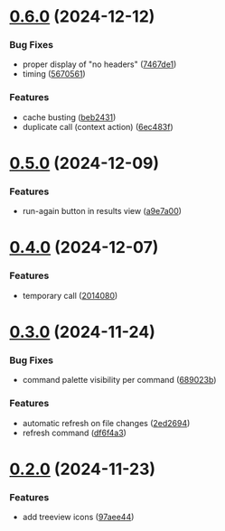 # [0.6.0](https://github.com/crowbait/restless-vscode/compare/v0.5.0...v0.6.0) (2024-12-12)


### Bug Fixes

* proper display of "no headers" ([7467de1](https://github.com/crowbait/restless-vscode/commit/7467de1d1fb3b7c1b44c1e1ca3288dd71c975847))
* timing ([5670561](https://github.com/crowbait/restless-vscode/commit/56705610d713fda2a79b8760880b8e5108529431))


### Features

* cache busting ([beb2431](https://github.com/crowbait/restless-vscode/commit/beb24319d2d67e7dc994284da01e438429a6f12b))
* duplicate call (context action) ([6ec483f](https://github.com/crowbait/restless-vscode/commit/6ec483f8878ab0c7ddac47f7515c2ba71b077da9))



# [0.5.0](https://github.com/crowbait/restless-vscode/compare/v0.4.0...v0.5.0) (2024-12-09)


### Features

* run-again button in results view ([a9e7a00](https://github.com/crowbait/restless-vscode/commit/a9e7a00799be7f437dca10c483da114647ff05e7))



# [0.4.0](https://github.com/crowbait/restless-vscode/compare/v0.3.0...v0.4.0) (2024-12-07)


### Features

* temporary call ([2014080](https://github.com/crowbait/restless-vscode/commit/2014080067ab61ce41d6befed4eadda96a1bcd75))



# [0.3.0](https://github.com/crowbait/restless-vscode/compare/v0.2.0...v0.3.0) (2024-11-24)


### Bug Fixes

* command palette visibility per command ([689023b](https://github.com/crowbait/restless-vscode/commit/689023b80a587e111af1219718f317840dcd25d2))


### Features

* automatic refresh on file changes ([2ed2694](https://github.com/crowbait/restless-vscode/commit/2ed26946d9dfb3a3a6146058099118529203040c))
* refresh command ([df6f4a3](https://github.com/crowbait/restless-vscode/commit/df6f4a3433bcf76ebdb26c16923246b462e7b8ae))



# [0.2.0](https://github.com/crowbait/restless-vscode/compare/v0.0.1...v0.2.0) (2024-11-23)


### Features

* add treeview icons ([97aee44](https://github.com/crowbait/restless-vscode/commit/97aee44328becc1a3ebd4760b01b038dcfefbb1a))



